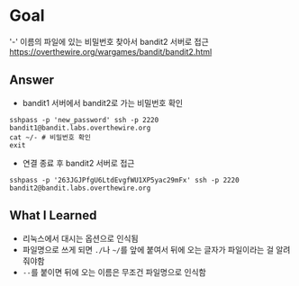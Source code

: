 # Goal

'-' 이름의 파일에 있는 비밀번호 찾아서 bandit2 서버로 접근
https://overthewire.org/wargames/bandit/bandit2.html

## Answer

- bandit1 서버에서 bandit2로 가는 비밀번호 확인

```shell
sshpass -p 'new_password' ssh -p 2220 bandit1@bandit.labs.overthewire.org
cat ~/- # 비밀번호 확인
exit
```

- 연결 종료 후 bandit2 서버로 접근

```shell
sshpass -p '263JGJPfgU6LtdEvgfWU1XP5yac29mFx' ssh -p 2220 bandit2@bandit.labs.overthewire.org
```

## What I Learned

- 리눅스에서 대시는 옵션으로 인식됨
- 파일명으로 쓰게 되면 `./`나 `~/`를 앞에 붙여서 뒤에 오는 글자가 파일이라는 걸 알려줘야함
- `--`를 붙이면 뒤에 오는 이름은 무조건 파일명으로 인식함
